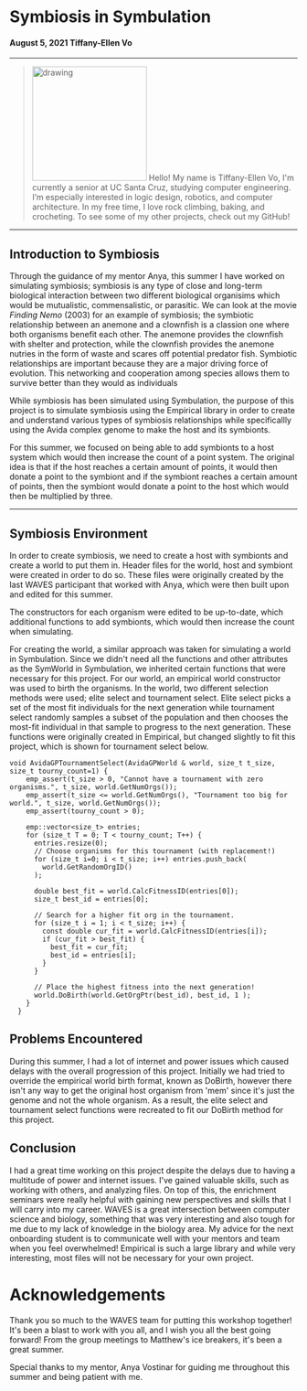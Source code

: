 # Symbiosis in Symbulation
#### August 5, 2021 Tiffany-Ellen Vo
- - - 

[comment]: <> (How do I make it so the text is aligned with the picture?)

><img src="https://scontent-sjc3-1.xx.fbcdn.net/v/t1.6435-9/106543962_3538908449476892_6632988677477612051_n.jpg?_nc_cat=110&ccb=1-4&_nc_sid=09cbfe&_nc_ohc=MVm9XlfPXKYAX8k78kl&_nc_ht=scontent-sjc3-1.xx&oh=aff9f72aa230c94ddce73a0e5ab28c3e&oe=6131225E" alt="drawing" width="200"/> Hello! My name is Tiffany-Ellen Vo, I'm currently a senior at UC Santa Cruz, studying computer engineering. I’m especially interested in logic design, robotics, and computer architecture. In my free time, I love rock climbing, baking, and crocheting. To see some of my other projects, check out my GitHub!

- - - 

## Introduction to Symbiosis 
  Through the guidance of my mentor Anya, this summer I have worked on simulating symbiosis; symbiosis is any type of close and long-term biological interaction between two different biological organisims which would be mutualistic, commensalistic, or parasitic. We can look at the movie _Finding Nemo_ (2003) for an example of symbiosis; the symbiotic relationship between an anemone and a clownfish is a classion one where both organisms benefit each other. The anemone provides the clownfish with shelter and protection, while the clownfish provides the anemone nutries in the form of waste and scares off potential predator fish. Symbiotic relationships are important because they are a major driving force of evolution. This networking and cooperation among species allows them to survive better than they would as individuals
 
  While symbiosis has been simulated using Symbulation, the purpose of this project is to simulate symbiosis using the Empirical library in order to create and understand various types of symbiosis relationships while specificallly using the Avida complex genome to make the host and its symbionts.
 
 For this summer, we focused on being able to add symbionts to a host system which would then increase the count of a point system. The original idea is that if the host reaches a certain amount of points, it would then donate a point to the symbiont and if the symbiont reaches a certain amount of points, then the symbiont would donate a point to the host which would then be multiplied by three.

---

 ## Symbiosis Environment
 In order to create symbiosis, we need to create a host with symbionts and create a world to put them in. Header files for the world, host and symbiont were created in order to do so. These files were originally created by the last WAVES participant that worked with Anya, which were then built upon and edited for this summer. 
 
The constructors for each organism were edited to be up-to-date, which additional functions to add symbionts, which would then increase the count when simulating. 

For creating the world, a similar approach was taken for simulating a world in Symbulation. Since we didn't need all the functions and other attributes as the SymWorld in Symbulation, we inherited certain functions that were necessary for this project. For our world, an empirical world constructor was used to birth the organisms. In the world, two different selection methods were used; elite select and tournament select. Elite select picks a set of the most fit individuals for the next generation while tournament select randomly samples a subset of the population and then chooses the most-fit individual in that sample to progress to the next generation. These functions were originally created in Empirical, but changed slightly to fit this project, which is shown for tournament select below.

```
void AvidaGPTournamentSelect(AvidaGPWorld & world, size_t t_size, size_t tourny_count=1) {
    emp_assert(t_size > 0, "Cannot have a tournament with zero organisms.", t_size, world.GetNumOrgs());
    emp_assert(t_size <= world.GetNumOrgs(), "Tournament too big for world.", t_size, world.GetNumOrgs());
    emp_assert(tourny_count > 0);

    emp::vector<size_t> entries;
    for (size_t T = 0; T < tourny_count; T++) {
      entries.resize(0);
      // Choose organisms for this tournament (with replacement!)
      for (size_t i=0; i < t_size; i++) entries.push_back(
        world.GetRandomOrgID()
      );

      double best_fit = world.CalcFitnessID(entries[0]);
      size_t best_id = entries[0];

      // Search for a higher fit org in the tournament.
      for (size_t i = 1; i < t_size; i++) {
        const double cur_fit = world.CalcFitnessID(entries[i]);
        if (cur_fit > best_fit) {
          best_fit = cur_fit;
          best_id = entries[i];
        }
      }

      // Place the highest fitness into the next generation!
      world.DoBirth(world.GetOrgPtr(best_id), best_id, 1 );
    }
  }
```

 ## Problems Encountered
During this summer, I had a lot of internet and power issues which caused delays with the overall progression of this project. Initially we had tried to override the empirical world birth format, known as DoBirth, however there isn't any way to get the original host organism from 'mem' since it's just the genome and not the whole organism. As a result, the elite select and tournament select functions were recreated to fit our DoBirth method for this project.

 ## Conclusion
 I had a great time working on this project despite the delays due to having a multitude of power and internet issues. I've gained valuable skills, such as working with others, and analyzing files. On top of this, the enrichment seminars were really helpful with gaining new perspectives and skills that I will carry into my career. WAVES is a great intersection between computer science and biology, something that was very interesting and also tough for me due to my lack of knowledge in the biology area. My advice for the next onboarding student is to communicate well with your mentors and team when you feel overwhelmed! Empirical is such a large library and while very interesting, most files will not be necessary for your own project. 


# Acknowledgements 
Thank you so much to the WAVES team for putting this workshop together! It's been a blast to work with you all, and I wish you all the best going forward! From the group meetings to Matthew's ice breakers, it's been a great summer.

Special thanks to my mentor, Anya Vostinar for guiding me throughout this summer and being patient with me. 